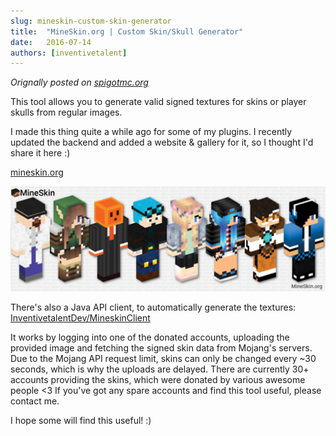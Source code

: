 ```yaml
---
slug: mineskin-custom-skin-generator
title:  "MineSkin.org | Custom Skin/Skull Generator"
date:   2016-07-14
authors: [inventivetalent]
---
```


_Orignally posted on [spigotmc.org](https://www.spigotmc.org/threads/tool-api-mineskin-org-custom-skin-skull-generator.164209/)_


This tool allows you to generate valid signed textures for skins or player skulls from regular images.

<!-- truncate -->

I made this thing quite a while ago for some of my plugins. I recently updated the backend and added a website & gallery for it, so I thought I'd share it here :)

[mineskin.org](https://mineskin.org)

![MineSkin Banner](./mineskin-banner.jpg)

There's also a Java API client, to automatically generate the textures:
[InventivetalentDev/MineskinClient](https://github.com/InventivetalentDev/MineskinClient)

It works by logging into one of the donated accounts, uploading the provided image and fetching the signed skin data from Mojang's servers.
Due to the Mojang API request limit, skins can only be changed every ~30 seconds, which is why the uploads are delayed. There are currently 30+ accounts providing the skins, which were donated by various awesome people \<3
If you've got any spare accounts and find this tool useful, please contact me.

I hope some will find this useful! :)
